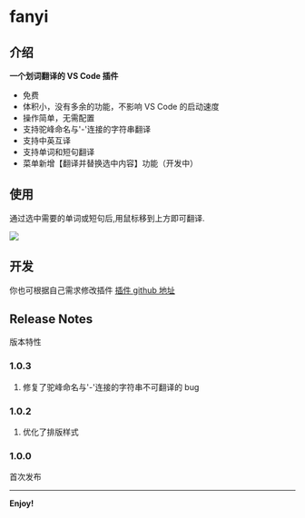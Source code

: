 # fanyi

## 介绍

**一个划词翻译的 VS Code 插件**

- 免费
- 体积小，没有多余的功能，不影响 VS Code 的启动速度
- 操作简单，无需配置
- 支持驼峰命名与'-'连接的字符串翻译
- 支持中英互译
- 支持单词和短句翻译
- 菜单新增【翻译并替换选中内容】功能（开发中）

## 使用

通过选中需要的单词或短句后,用鼠标移到上方即可翻译.

![](https://assets.fedtop.com/picbed/202308021642558.png)

## 开发

你也可根据自己需求修改插件 [插件 github 地址](https://github.com/wangrongding/fanyi)

## Release Notes

版本特性

### 1.0.3

1. 修复了驼峰命名与'-'连接的字符串不可翻译的 bug

### 1.0.2

1. 优化了排版样式

### 1.0.0

首次发布

---

**Enjoy!**
